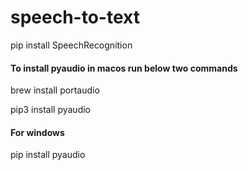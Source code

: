 # speech-to-text

pip install SpeechRecognition

#### To install pyaudio in macos run below two commands

brew install portaudio

pip3 install pyaudio

#### For windows

pip install pyaudio
